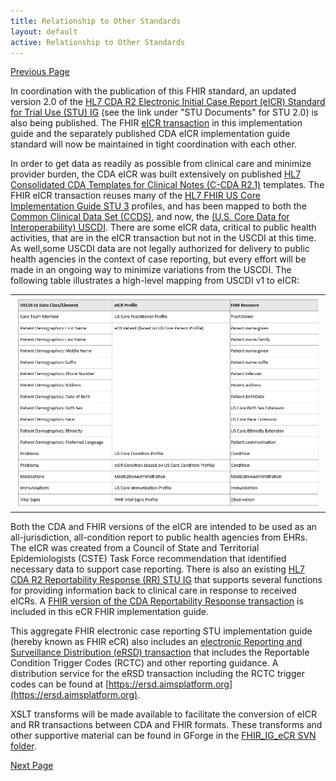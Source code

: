 ```yaml
---
title: Relationship to Other Standards
layout: default
active: Relationship to Other Standards
---
```


[Previous Page](Reportability_Response_Narrative_Guidance.html)

In coordination with the publication of this FHIR standard, an updated version 2.0 of the [HL7 CDA R2 Electronic Initial Case Report (eICR) Standard for Trial Use (STU) IG](http://www.hl7.org/implement/standards/product_brief.cfm?product_id=436) (see the link under "STU Documents" for STU 2.0) is also being published. The FHIR [eICR transaction](Electronic_Initial_Case_Report_(eICR)_Transaction_and_Profiles.html) in this implementation guide and the separately published CDA eICR implementation guide standard will now be maintained in tight coordination with each other. 
 
In order to get data as readily as possible from clinical care and minimize provider burden, the CDA eICR was built extensively on published [HL7 Consolidated CDA Templates for Clinical Notes (C-CDA R2.1)](http://www.hl7.org/implement/standards/product_brief.cfm?product_id=492) templates. The FHIR eICR transaction reuses many of the [HL7 FHIR US Core Implementation Guide STU 3](http://hl7.org/fhir/us/core/) profiles, and has been mapped to both the [Common Clinical Data Set (CCDS)](https://www.healthit.gov/sites/default/files/ccds_reference_document_v1_1.pdf), and now, the [(U.S. Core Data for Interoperability) USCDI](https://www.healthit.gov/isa/us-core-data-interoperability-uscdi). There are some eICR data, critical to public health activities, that are in the eICR transaction but not in the USCDI at this time. As well,some USCDI data are not legally authorized for delivery to public health agencies in the context of case reporting, but every effort will be made in an ongoing way to minimize variations from the USCDI. The following table illustrates a high-level mapping from USCDI v1 to eICR:

<table><tr><td><img src="USCDI_Mapping.jpg" alt="USCDI-Mapping" /></td></tr></table>

 
Both the CDA and FHIR versions of the eICR are intended to be used as an all-jurisdiction, all-condition report to public health agencies from EHRs. The eICR was created from a Council of State and Territorial Epidemiologists (CSTE) Task Force recommendation that identified necessary data to support case reporting. There is also an existing [HL7 CDA R2 Reportability Response (RR) STU IG](https://www.hl7.org/implement/standards/product_brief.cfm?product_id=470) that supports several functions for providing information back to clinical care in response to received eICRs. A [FHIR version of the CDA Reportability Response transaction](Reportability_Response_(RR)_Transaction_and_Profiles.html) is included in this eCR FHIR implementation guide. 
 
This aggregate FHIR electronic case reporting STU implementation guide (hereby known as FHIR eCR) also includes an [electronic Reporting and Surveillance Distribution (eRSD) transaction](Electronic_Reporting_and_Surveillance_Distribution_(eRSD)_Transaction_and_Profiles.html) that includes the Reportable Condition Trigger Codes (RCTC) and other reporting guidance. A distribution service for the eRSD transaction including the RCTC trigger codes can be found at [https://ersd.aimsplatform.org](https://ersd.aimsplatform.org).
 
XSLT transforms will be made available to facilitate the conversion of eICR and RR transactions between CDA and FHIR formats. These transforms and other supportive material can be found in GForge in the [FHIR_IG_eCR SVN folder](https://gforge.hl7.org/gf/project/pher/scmsvn/?action=browse&path=%2Ftrunk%2FFHIR_IG_eCR%2FFHIR_IG_eCR_R1_D1%2F).

[Next Page](Acknowledgements.html)